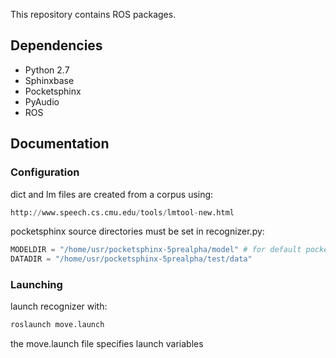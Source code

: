 This repository contains ROS packages.

## Dependencies

* Python 2.7
* Sphinxbase
* Pocketsphinx
* PyAudio
* ROS


## Documentation

### Configuration

dict and lm files are created from a corpus using:
```python
http://www.speech.cs.cmu.edu/tools/lmtool-new.html
```

pocketsphinx source directories must be set in recognizer.py:
```python
MODELDIR = "/home/usr/pocketsphinx-5prealpha/model" # for default pocketsphinx models and files
DATADIR = "/home/usr/pocketsphinx-5prealpha/test/data"
```

### Launching

launch recognizer with:
```bash
roslaunch move.launch
```

the move.launch file specifies launch variables
